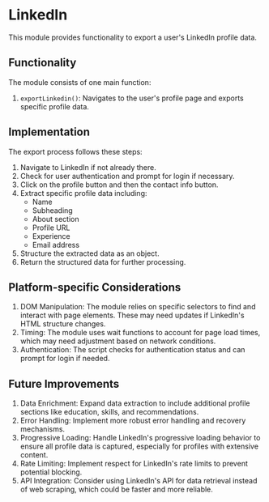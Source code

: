 # LinkedIn

This module provides functionality to export a user's LinkedIn profile data.

## Functionality

The module consists of one main function: 

1. `exportLinkedin()`: Navigates to the user's profile page and exports specific profile data.

## Implementation

The export process follows these steps:

1. Navigate to LinkedIn if not already there.
2. Check for user authentication and prompt for login if necessary.
3. Click on the profile button and then the contact info button.
4. Extract specific profile data including:
   - Name
   - Subheading
   - About section
   - Profile URL
   - Experience
   - Email address
5. Structure the extracted data as an object.
6. Return the structured data for further processing.

## Platform-specific Considerations

1. DOM Manipulation: The module relies on specific selectors to find and interact with page elements. These may need updates if LinkedIn's HTML structure changes.
2. Timing: The module uses wait functions to account for page load times, which may need adjustment based on network conditions.
3. Authentication: The script checks for authentication status and can prompt for login if needed.

## Future Improvements

1. Data Enrichment: Expand data extraction to include additional profile sections like education, skills, and recommendations.
2. Error Handling: Implement more robust error handling and recovery mechanisms.
3. Progressive Loading: Handle LinkedIn's progressive loading behavior to ensure all profile data is captured, especially for profiles with extensive content.
4. Rate Limiting: Implement respect for LinkedIn's rate limits to prevent potential blocking.
5. API Integration: Consider using LinkedIn's API for data retrieval instead of web scraping, which could be faster and more reliable.
